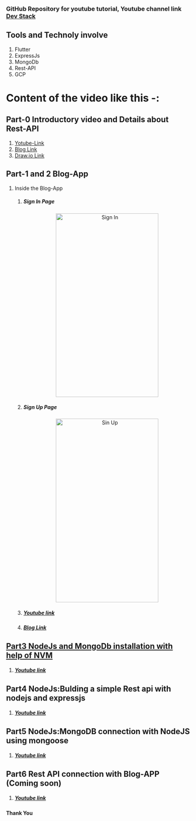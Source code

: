 ### GitHub Repository for youtube tutorial, Youtube channel link [Dev Stack](https://www.youtube.com/channel/UCE9YNto5Fc8u7DdOTuCm8rw)

## Tools and Technoly involve

1. Flutter
2. ExpressJs
3. MongoDb
4. Rest-API
5. GCP

# Content of the video like this -:

## Part-0 Introductory video and Details about Rest-API

1. [Yotube-Link](https://www.youtube.com/watch?v=T35T8nzyRDI)
2. [Blog Link](https://medium.com/@balram0698/introduction-of-blog-app-development-from-scratch-blogapp-part-0-d19f6aef9299?source=---------4------------------)
3. [Draw.io Link](https://www.draw.io/?lightbox=1&highlight=0000ff&edit=_blank&layers=1&nav=1&page-id=SgStdr2rC7qg5bD1QRTW#G1hFM7_varv9C--swhLQEDc5JGPNZI7YgB)

## Part-1 and 2 Blog-App

1. Inside the Blog-App

   1. <h5>Sign In Page</h5>
      <p align="center">
        <img src="https://github.com/balram0608/youtube-tutorial/blob/master/image/signIn.gif" width="280" height="500"  title="hover text" alt ="Sign In">
        </p>

   2. <h5>Sign Up Page</h5>
        <p align="center">
        <img src="https://github.com/balram0608/youtube-tutorial/blob/master/image/signup.gif" width="280" height="500"   alt="Sin Up">
      </p>

   3. <h5> <a href="https://youtu.be/T7evkslL650">Youtube link</a> </h5>

   4. <h5> <a href="https://medium.com/@balram0698/flutter-signin-and-signup-screen-with-dark-mode-bloagapp-part-1-9ea082bec82a?source=---------2------------------">Blog Link</h5>

## Part3 NodeJs and MongoDb installation with help of NVM

1. <h5> <a href="https://www.youtube.com/watch?v=3Pol218EKcQ&t=8s">Youtube link</a> </h5>

## Part4 NodeJs:Bulding a simple Rest api with nodejs and expressjs

1. <h5> <a href="https://www.youtube.com/watch?v=bDykTWre_5o">Youtube link</a> </h5>

## Part5 NodeJs:MongoDB connection with NodeJS using mongoose

1. <h5> <a href="https://www.youtube.com/watch?v=kFJaXNP_YpI">Youtube link</a> </h5>

## Part6 Rest API connection with Blog-APP (Coming soon)

1. <h5> <a href="#">Youtube link</a> </h5>

**Thank You**
